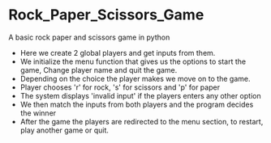 # Rock_Paper_Scissors_Game
A basic rock paper and scissors game in python
- Here we create 2 global players and get inputs from them.
- We initialize the menu function that gives us the options to start the game, Change player name and quit the game.
- Depending on the choice the player makes we move on to the game.
- Player chooses 'r' for rock, 's' for scissors and 'p' for paper
- The system displays 'invalid input' if the players enters any other option
- We then match the inputs from both players and the program decides the winner
- After the game the players are redirected to the menu section, to restart, play another game or quit.
